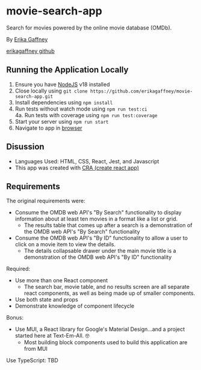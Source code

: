 # movie-search-app

Search for movies powered by the online movie database (OMDb).

By [Erika Gaffney](mailto:erikagaffney.2014@gmail.com)

[erikagaffney github](https://github.com/erikagaffney)

## Running the Application Locally

1. Ensure you have [NodeJS](https://nodejs.org/en/download) v18 installed
2. Close locally using `git clone https://github.com/erikagaffney/movie-search-app.git`
3. Install dependencies using `npm install`
4. Run tests without watch mode using `npm run test:ci`
   <br>4a. Run tests with coverage using `npm run test:coverage`
5. Start your server using `npm run start`
6. Navigate to app in [browser](http://localhost:3000)

## Disussion

- Languages Used: HTML, CSS, React, Jest, and Javascript
- This app was created with [CRA (create react app)](https://create-react-app.dev/)

## Requirements

The original requirements were:

- Consume the OMDB web API's "By Search" functionality to display information about at least ten movies in a format like a list or grid.
  - The results table that comes up after a search is a demonstration of the OMDB web API's "By Search" functionality
- Consume the OMDB web API's "By ID" functionality to allow a user to click on a movie item to view the details.
  - The details collapsable drawer under the main movie title is a demonstration of the OMDB web API's "By ID" functionality

Required:

- Use more than one React component
  - The search bar, movie table, and no results screen are all separate react components, as well as being made up of smaller components.
- Use both state and props
- Demonstrate knowledge of component lifecycle

Bonus:

- Use MUI, a React library for Google's Material Design...and a project started here at Text-Em-All. 🤓
  - Most building block components used to build this application are from MUI

Use TypeScript: TBD
